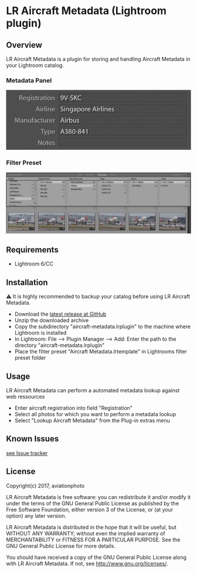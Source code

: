 # LR Aircraft Metadata (Lightroom plugin)

## Overview
LR Aircraft Metadata is a plugin for storing and handling Aircraft Metadata in your Lightroom catalog.

### Metadata Panel
![Metadata Panel](/screenshots/metadata_panel.png)

### Filter Preset
![Filter Preset](/screenshots/filter_preset.png)

## Requirements
* Lightroom 6/CC

## Installation
:warning: It is highly recommended to backup your catalog before using LR Aircraft Metadata.

* Download the [latest release at GitHub](https://github.com/aviationphoto/AircraftMetadata-Lightroom-Plugin/releases/latest)
* Unzip the downloaded archive
* Copy the subdirectory "aircraft-metadata.lrplugin" to the machine where Lightroom is installed
* In Lightroom: File --> Plugin Manager --> Add: Enter the path to the directory "aircraft-metadata.lrplugin"
* Place the filter preset "Aircraft Metadata.lrtemplate" in Lightrooms filter preset folder

## Usage
LR Aircraft Metadata can perform a automated metadata lookup against web ressources
* Enter aircraft registration into field "Registration"
* Select all photos for which you want to perform a metadata lookup
* Select "Lookup Aircraft Metadata" from the Plug-in extras menu

## Known Issues
[see Issue tracker](https://github.com/aviationphoto/AircraftMetadata-Lightroom-Plugin/issues)

## License
Copyright(c) 2017, aviationphoto

LR Aircraft Metadata is free software: you can redistribute it and/or modify
it under the terms of the GNU General Public License as published by
the Free Software Foundation, either version 3 of the License, or
(at your option) any later version.

LR Aircraft Metadata is distributed in the hope that it will be useful,
but WITHOUT ANY WARRANTY; without even the implied warranty of
MERCHANTABILITY or FITNESS FOR A PARTICULAR PURPOSE.  See the
GNU General Public License for more details.

You should have received a copy of the GNU General Public License
along with LR Aircraft Metadata. If not, see [<http://www.gnu.org/licenses/>](http://www.gnu.org/licenses/).
